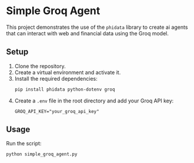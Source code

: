 # Simple Groq Agent

This project demonstrates the use of the `phidata` library to create ai agents that can interact with web and financial data using the Groq model.

## Setup

1. Clone the repository.
2. Create a virtual environment and activate it.
3. Install the required dependencies:
    ```sh
    pip install phidata python-dotenv groq
    ```
4. Create a `.env` file in the root directory and add your Groq API key:
    ```env
    GROQ_API_KEY="your_groq_api_key"
    ```

## Usage

Run the  script:

```sh
python simple_groq_agent.py